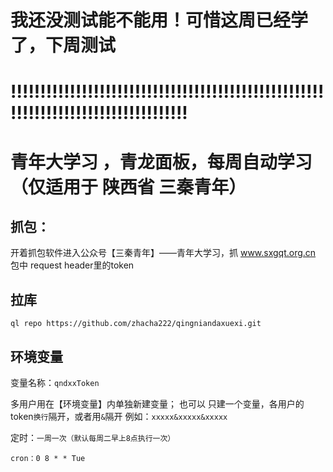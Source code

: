 


# 我还没测试能不能用！可惜这周已经学了，下周测试

# !!!!!!!!!!!!!!!!!!!!!!!!!!!!!!!!!!!!!!!!!!!!!!!!!!!!!!!!!!!!!!!!!!!!!!!!!!!!!!!!!!!



# 青年大学习 ，青龙面板，每周自动学习 （仅适用于 陕西省 三秦青年）

## 抓包：
开着抓包软件进入公众号【三秦青年】——青年大学习，抓 www.sxgqt.org.cn 包中 request header里的token

## 拉库

```
ql repo https://github.com/zhacha222/qingniandaxuexi.git
```

## 环境变量

变量名称：`qndxxToken`
 
 多用户用在【环境变量】内单独新建变量； 也可以 只建一个变量，各用户的token`换行`隔开，或者用`&`隔开 例如：`xxxxx&xxxxx&xxxxx`
 
 定时：`一周一次（默认每周二早上8点执行一次）`
 
 ```
 cron：0 8 * * Tue
 ```

